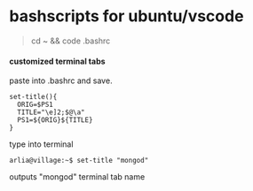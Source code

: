 # bashscripts for ubuntu/vscode
> cd ~ && code .bashrc

#### customized terminal tabs

paste into .bashrc and save.  
```
set-title(){
  ORIG=$PS1
  TITLE="\e]2;$@\a"
  PS1=${ORIG}${TITLE}
}
```

type into terminal
```console
arlia@village:~$ set-title "mongod"
```

outputs "mongod" terminal tab name